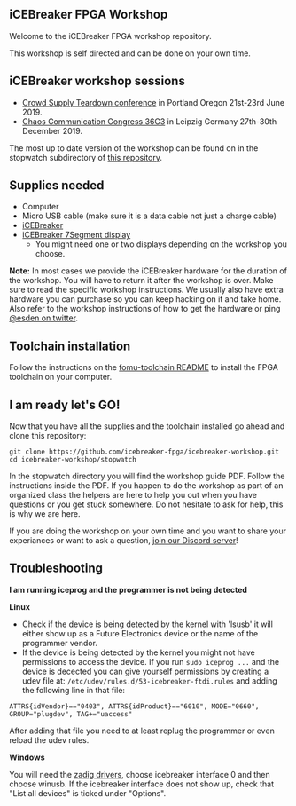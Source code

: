 ## iCEBreaker FPGA Workshop

Welcome to the iCEBreaker FPGA workshop repository.

This workshop is self directed and can be done on your own time.

## iCEBreaker workshop sessions

- [Crowd Supply Teardown conference](https://www.crowdsupply.com/teardown/portland-2019) in Portland Oregon 21st-23rd June 2019.
- [Chaos Communication Congress 36C3](https://events.ccc.de/congress/2019/wiki/index.php/Session:ICEBreaker_FPGA_Workshop)
  in Leipzig Germany 27th-30th December 2019.

The most up to date version of the workshop can be found on in the stopwatch subdirectory of [this repository](https://github.com/icebreaker-fpga/icebreaker-workshop/tree/master/stopwatch).

## Supplies needed

- Computer
- Micro USB cable (make sure it is a data cable not just a charge cable)
- [iCEBreaker](https://1bitsquared.com/products/icebreaker)
- [iCEBreaker 7Segment display](https://1bitsquared.com/products/pmod-7-segment-display)
  - You might need one or two displays depending on the workshop you choose.

**Note:** In most cases we provide the iCEBreaker hardware for the duration of the
workshop. You will have to return it after the workshop is over. Make sure to
read the specific workshop instructions. We usually also have extra hardware
you can purchase so you can keep hacking on it and take home. Also refer to the
workshop instructions of how to get the hardware or ping [@esden on
twitter](https://twitter.com/esden).

## Toolchain installation

Follow the instructions on the [fomu-toolchain
README](https://github.com/im-tomu/fomu-toolchain) to install the FPGA
toolchain on your computer.

## I am ready let's GO!

Now that you have all the supplies and the toolchain installed go ahead and
clone this repository:

```
git clone https://github.com/icebreaker-fpga/icebreaker-workshop.git
cd icebreaker-workshop/stopwatch
```

In the stopwatch directory you will find the workshop guide PDF. Follow the
instructions inside the PDF. If you happen to do the workshop as part of an
organized class the helpers are here to help you out when you have questions or
you get stuck somewhere. Do not hesitate to ask for help, this is why we are
here.

If you are doing the workshop on your own time and you want to share your
experiances or want to ask a question, [join our Discord
server](https://1bitsquared.com/pages/chat)!

## Troubleshooting

**I am running iceprog and the programmer is not being detected**

**Linux**

- Check if the device is being detected by the kernel with 'lsusb' it will
  either show up as a Future Electronics device or the name of the programmer
  vendor.
- If the device is being detected by the kernel you might not have permissions
  to access the device. If you run `sudo iceprog ...` and the device is
  decected you can give yourself permissions by creating a udev file at:
  `/etc/udev/rules.d/53-icebreaker-ftdi.rules` and adding the following line in
  that file:

```
ATTRS{idVendor}=="0403", ATTRS{idProduct}=="6010", MODE="0660", GROUP="plugdev", TAG+="uaccess"
```

After adding that file you need to at least replug the programmer or even
reload the udev rules.

**Windows**

You will need the [zadig drivers](https://zadig.akeo.ie), choose icebreaker interface 0 and then choose winusb. If the icebreaker interface does not show up, check that "List all devices" is ticked under "Options".
